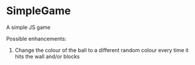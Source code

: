 # SimpleGame

A simple JS game

Possible enhancements:

1. Change the colour of the ball to a different random colour every time it hits the wall and/or blocks
